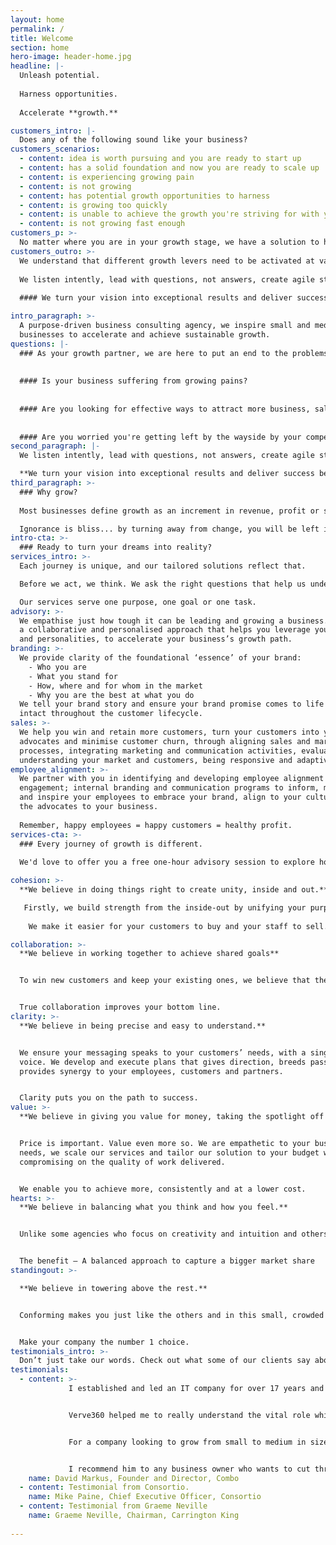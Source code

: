 ```yaml
---
layout: home
permalink: /
title: Welcome
section: home
hero-image: header-home.jpg
headline: |-
  Unleash potential.
  
  Harness opportunities.
  
  Accelerate **growth.**

customers_intro: |-
  Does any of the following sound like your business?
customers_scenarios:
  - content: idea is worth pursuing and you are ready to start up
  - content: has a solid foundation and now you are ready to scale up
  - content: is experiencing growing pain
  - content: is not growing
  - content: has potential growth opportunities to harness
  - content: is growing too quickly
  - content: is unable to achieve the growth you're striving for with your existing expertise
  - content: is not growing fast enough
customers_p: >-
  No matter where you are in your growth stage, we have a solution to help alleviate the problems you are facing.
customers_outro: >-
  We understand that different growth levers need to be activated at various stages of growth, so we adjust our scope and processes accordingly.
  
  We listen intently, lead with questions, not answers, create agile strategies, develop affordable solutions, accelerate implementation.
  
  #### We turn your vision into exceptional results and deliver success beyond profit.

intro_paragraph: >-
  A purpose-driven business consulting agency, we inspire small and medium
  businesses to accelerate and achieve sustainable growth.
questions: |-
  ### As your growth partner, we are here to put an end to the problems you're facing in your business today.
    
    
  #### Is your business suffering from growing pains?
  
  
  #### Are you looking for effective ways to attract more business, sales, customers?
  
  
  #### Are you worried you're getting left by the wayside by your competitors?
second_paragraph: |-
  We listen intently, lead with questions, not answers, create agile strategies, develop affordable solutions, accelerate implementation.

  **We turn your vision into exceptional results and deliver success beyond profit.**
third_paragraph: >-
  ### Why grow?
  
  Most businesses define growth as an increment in revenue, profit or size. To us, growth is much more than that; it’s also about value, importance and relevance.

  Ignorance is bliss... by turning away from change, you will be left in the wake of social evolution, no matter how big or strong your business is.
intro-cta: >-
  ### Ready to turn your dreams into reality?
services_intro: >-
  Each journey is unique, and our tailored solutions reflect that. 

  Before we act, we think. We ask the right questions that help us understand your business before we offer you holistic solutions to help achieve your goals.

  Our services serve one purpose, one goal or one task.
advisory: >-
  We empathise just how tough it can be leading and growing a business. We have
  a collaborative and personalised approach that helps you leverage your talents
  and personalities, to accelerate your business’s growth path.
branding: >-
  We provide clarity of the foundational ‘essence’ of your brand:
    - Who you are
    - What you stand for 
    - How, where and for whom in the market
    - Why you are the best at what you do
  We tell your brand story and ensure your brand promise comes to life and stays
  intact throughout the customer lifecycle.
sales: >-
  We help you win and retain more customers, turn your customers into your brand
  advocates and minimise customer churn, through aligning sales and marketing
  processes, integrating marketing and communication activities, evaluating and
  understanding your market and customers, being responsive and adaptive.
employee_alignment: >-
  We partner with you in identifying and developing employee alignment and
  engagement; internal branding and communication programs to inform, motivate
  and inspire your employees to embrace your brand, align to your culture and be
  the advocates to your business.  
  
  Remember, happy employees = happy customers = healthy profit.
services-cta: >-
  ### Every journey of growth is different.
  
  We'd love to offer you a free one-hour advisory session to explore how to turn your challenges into opporunities.

cohesion: >-
  **We believe in doing things right to create unity, inside and out.**

   Firstly, we build strength from the inside-out by unifying your purpose, vision and strategic goals. Then we develop a clear strategy for you. Finally, we align your sales, marketing, communication and internal employee connection strategies to your vision and purpose.
   
    We make it easier for your customers to buy and your staff to sell.

collaboration: >-
  **We believe in working together to achieve shared goals**


  To win new customers and keep your existing ones, we believe that the most effective way is to truly understand what they need and want. The most efficient way of doing this is through genuine collaboration, where we harness each other’s comparative advantage, share ideas and knowledge and have an authentic and open partnership.


  True collaboration improves your bottom line.
clarity: >-
  **We believe in being precise and easy to understand.**


  We ensure your messaging speaks to your customers’ needs, with a singular
  voice. We develop and execute plans that gives direction, breeds passion,
  provides synergy to your employees, customers and partners.


  Clarity puts you on the path to success.
value: >-
  **We believe in giving you value for money, taking the spotlight off the price.**


  Price is important. Value even more so. We are empathetic to your business
  needs, we scale our services and tailor our solution to your budget without
  compromising on the quality of work delivered. 


  We enable you to achieve more, consistently and at a lower cost.
hearts: >-
  **We believe in balancing what you think and how you feel.**


  Unlike some agencies who focus on creativity and intuition and others who focus on logic and the facts, we are one of only a handful of agencies that focus on both hearts and minds. By using rational persuasion, we create, change and embed the perception of your organisation, products and services in people’s minds. We also use emotional connection to influence how people think and feel about who you are and what you do.


  The benefit – A balanced approach to capture a bigger market share
standingout: >-

  **We believe in towering above the rest.**


  Conforming makes you just like the others and in this small, crowded and competitive Australian market, it’s a risk your business can’t afford to take. If customers can’t see what makes you unique to the others, then you are invisible. It’s our job to help you be bold and show and prove how you’re different and better than the rest.


  Make your company the number 1 choice.
testimonials_intro: >-
  Don’t just take our words. Check out what some of our clients say about us.
testimonials:
  - content: >- 
             I established and led an IT company for over 17 years and worked with many marketing companies and specialists over that time. Most of them delivered minimal outcomes until Verve360 came along. 


             Verve360 helped me to really understand the vital role which branding, marketing and communications play in creating internal brand alignment, building company culture, and leveraging this to communicate a cohesive marketing story that has integrity. 


             For a company looking to grow from small to medium in size, Martin's advice and understanding were priceless. I learnt a lot from the time I spent with Martin and found him to be engaging, supportive and knowledgeable. 


             I recommend him to any business owner who wants to cut through the hype of marketing, create an aligned internal and external brand, to achieve excellent outcomes.
    name: David Markus, Founder and Director, Combo
  - content: Testimonial from Consortio.
    name: Mike Paine, Chief Executive Officer, Consortio
  - content: Testimonial from Graeme Neville
    name: Graeme Neville, Chairman, Carrington King
    
---
```


